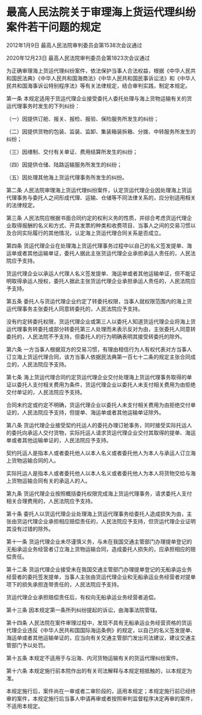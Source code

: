 # 最高人民法院关于审理海上货运代理纠纷案件若干问题的规定

2012年1月9日 最高人民法院审判委员会第1538次会议通过

2020年12月23日 最高人民法院审判委员会第1823次会议通过



为正确审理海上货运代理纠纷案件，依法保护当事人合法权益，根据《中华人民共和国民法典》《中华人民共和国海商法》《中华人民共和国民事诉讼法》和《中华人民共和国海事诉讼特别程序法》等有关法律规定，结合审判实践，制定本规定。

第一条 本规定适用于货运代理企业接受委托人委托处理与海上货物运输有关的货运代理事务时发生的下列纠纷：

（一）因提供订舱、报关、报检、报验、保险服务所发生的纠纷；

（二）因提供货物的包装、监装、监卸、集装箱装拆箱、分拨、中转服务所发生的纠纷；

（三）因缮制、交付有关单证、费用结算所发生的纠纷；

（四）因提供仓储、陆路运输服务所发生的纠纷；

（五）因处理其他海上货运代理事务所发生的纠纷。

第二条 人民法院审理海上货运代理纠纷案件，认定货运代理企业因处理海上货运代理事务与委托人之间形成代理、运输、仓储等不同法律关系的，应分别适用相关的法律规定。

第三条 人民法院应根据书面合同约定的权利义务的性质，并综合考虑货运代理企业取得报酬的名义和方式、开具发票的种类和收费项目、当事人之间的交易习惯以及合同实际履行的其他情况，认定海上货运代理合同关系是否成立。

第四条 货运代理企业在处理海上货运代理事务过程中以自己的名义签发提单、海运单或者其他运输单证，委托人据此主张货运代理企业承担承运人责任的，人民法院应予支持。

货运代理企业以承运人代理人名义签发提单、海运单或者其他运输单证，但不能证明取得承运人授权，委托人据此主张货运代理企业承担承运人责任的，人民法院应予支持。

第五条 委托人与货运代理企业约定了转委托权限，当事人就权限范围内的海上货运代理事务主张委托人同意转委托的，人民法院应予支持。

没有约定转委托权限，货运代理企业或第三人以委托人知道货运代理企业将海上货运代理事务转委托或部分转委托第三人处理而未表示反对为由，主张委托人同意转委托的，人民法院不予支持，但委托人的行为明确表明其接受转委托的除外。

第六条 一方当事人根据双方的交易习惯，有理由相信行为人有权代表对方当事人订立海上货运代理合同，该方当事人依据民法典第一百七十二条的规定主张合同成立的，人民法院应予支持。

第七条 海上货运代理合同约定货运代理企业交付处理海上货运代理事务取得的单证以委托人支付相关费用为条件，货运代理企业以委托人未支付相关费用为由拒绝交付单证的，人民法院应予支持。

合同未约定或约定不明确，货运代理企业以委托人未支付相关费用为由拒绝交付单证的，人民法院应予支持，但提单、海运单或者其他运输单证除外。

第八条 货运代理企业接受契约托运人的委托办理订舱事务，同时接受实际托运人的委托向承运人交付货物，实际托运人请求货运代理企业交付其取得的提单、海运单或者其他运输单证的，人民法院应予支持。

契约托运人是指本人或者委托他人以本人名义或者委托他人为本人与承运人订立海上货物运输合同的人。

实际托运人是指本人或者委托他人以本人名义或者委托他人为本人将货物交给与海上货物运输合同有关的承运人的人。

第九条 货运代理企业按照概括委托权限完成海上货运代理事务，请求委托人支付相关合理费用的，人民法院应予支持。

第十条 委托人以货运代理企业处理海上货运代理事务给委托人造成损失为由，主张由货运代理企业承担相应赔偿责任的，人民法院应予支持，但货运代理企业证明其没有过错的除外。

第十一条 货运代理企业未尽谨慎义务，与未在我国交通主管部门办理提单登记的无船承运业务经营者订立海上货物运输合同，造成委托人损失的，应承担相应的赔偿责任。

第十二条 货运代理企业接受未在我国交通主管部门办理提单登记的无船承运业务经营者的委托签发提单，当事人主张由货运代理企业和无船承运业务经营者对提单项下的损失承担连带责任的，人民法院应予支持。

货运代理企业承担赔偿责任后，有权向无船承运业务经营者追偿。

第十三条 因本规定第一条所列纠纷提起的诉讼，由海事法院管辖。

第十四条 人民法院在案件审理过程中，发现不具有无船承运业务经营资格的货运代理企业违反《中华人民共和国国际海运条例》的规定，以自己的名义签发提单、海运单或者其他运输单证的，应当向有关交通主管部门发出司法建议，建议交通主管部门予以处罚。

第十五条 本规定不适用于与沿海、内河货物运输有关的货运代理纠纷案件。

第十六条 本规定施行前本院作出的有关司法解释与本规定相抵触的，以本规定为准。

本规定施行后，案件尚在一审或者二审阶段的，适用本规定；本规定施行前已经终审的案件，本规定施行后当事人申请再审或者按照审判监督程序决定再审的案件，不适用本规定。